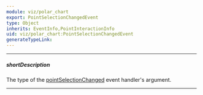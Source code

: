 ```yaml
---
module: viz/polar_chart
export: PointSelectionChangedEvent
type: Object
inherits: EventInfo,PointInteractionInfo
uid: viz/polar_chart:PointSelectionChangedEvent
generateTypeLink: 
---
```

---
##### shortDescription
The type of the [pointSelectionChanged]({basewidgetpath}/Events/#pointSelectionChanged) event handler's argument.

---
<!-- Description goes here -->